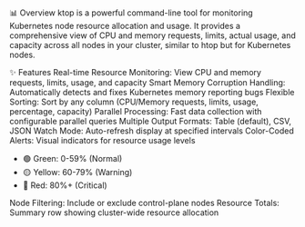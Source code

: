 📊 Overview
ktop is a powerful command-line tool for monitoring Kubernetes node resource allocation and usage. It provides a comprehensive view of CPU and memory requests, limits, actual usage, and capacity across all nodes in your cluster, similar to htop but for Kubernetes nodes.

✨ Features
Real-time Resource Monitoring: View CPU and memory requests, limits, usage, and capacity
Smart Memory Corruption Handling: Automatically detects and fixes Kubernetes memory reporting bugs
Flexible Sorting: Sort by any column (CPU/Memory requests, limits, usage, percentage, capacity)
Parallel Processing: Fast data collection with configurable parallel queries
Multiple Output Formats: Table (default), CSV, JSON
Watch Mode: Auto-refresh display at specified intervals
Color-Coded Alerts: Visual indicators for resource usage levels
- 🟢 Green: 0-59% (Normal)
- 🟡 Yellow: 60-79% (Warning)
- 🔴 Red: 80%+ (Critical)

Node Filtering: Include or exclude control-plane nodes
Resource Totals: Summary row showing cluster-wide resource allocation
